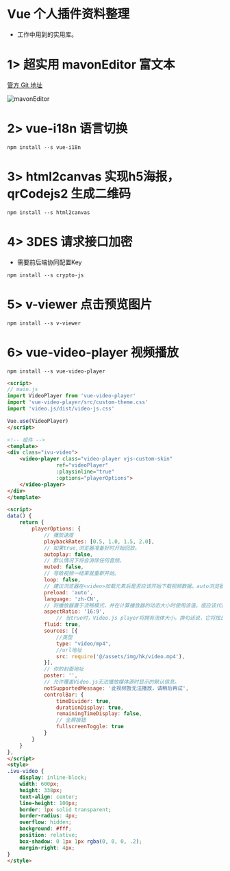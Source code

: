 # Vue 个人插件资料整理

- 工作中用到的实用库。

# 1> 超实用 mavonEditor 富文本

[管方 Git 地址](https://github.com/hinesboy/mavonEditor)

![mavonEditor](http://120.79.222.255/icon-mavonEditor.png)

# 2> vue-i18n 语言切换

`npm install --s vue-i18n`

# 3> html2canvas 实现h5海报，qrCodejs2 生成二维码

`npm install --s html2canvas`

# 4> 3DES 请求接口加密

- 需要前后端协同配置Key

`npm install --s crypto-js`

# 5> v-viewer 点击预览图片

`npm install --s v-viewer`

# 6> vue-video-player 视频播放

`npm install --s vue-video-player`

```html
<script>
// main.js
import VideoPlayer from 'vue-video-player'
import 'vue-video-player/src/custom-theme.css'
import 'video.js/dist/video-js.css'

Vue.use(VideoPlayer)
</script>

<!-- 组件 -->
<template>
<div class="ivu-video">
    <video-player class="video-player vjs-custom-skin"
                ref="videoPlayer"
                :playsinline="true"
                :options="playerOptions">
    </video-player>
</div>
</template>

<script>
data() {
    return {
        playerOptions: {
            // 播放速度
            playbackRates: [0.5, 1.0, 1.5, 2.0], 
            // 如果true,浏览器准备好时开始回放。
            autoplay: false, 
            // 默认情况下将会消除任何音频。
            muted: false, 
            // 导致视频一结束就重新开始。
            loop: false, 
            // 建议浏览器在<video>加载元素后是否应该开始下载视频数据。auto浏览器选择最佳行为,立即开始加载视频（如果浏览器支持）
            preload: 'auto', 
            language: 'zh-CN',
            // 将播放器置于流畅模式，并在计算播放器的动态大小时使用该值。值应该代表一个比例 - 用冒号分隔的两个数字（例如"16:9"或"4:3"）
            aspectRatio: '16:9',
                // 当true时，Video.js player将拥有流体大小。换句话说，它将按比例缩放以适应其容器。
            fluid: true,
            sources: [{
                //类型
                type: "video/mp4",
                //url地址
                src: require('@/assets/img/hk/video.mp4'),
            }],
            // 你的封面地址
            poster: '', 
            // 允许覆盖Video.js无法播放媒体源时显示的默认信息。
            notSupportedMessage: '此视频暂无法播放，请稍后再试',
            controlBar: {
                timeDivider: true,
                durationDisplay: true,
                remainingTimeDisplay: false,
                // 全屏按钮
                fullscreenToggle: true  
            }
        }
    }
},
</script>
<style>
.ivu-video {
    display: inline-block;
    width: 600px;
    height: 338px;
    text-align: center;
    line-height: 100px;
    border: 1px solid transparent;
    border-radius: 4px;
    overflow: hidden;
    background: #fff;
    position: relative;
    box-shadow: 0 1px 1px rgba(0, 0, 0, .2);
    margin-right: 4px;
}
</style>
```


